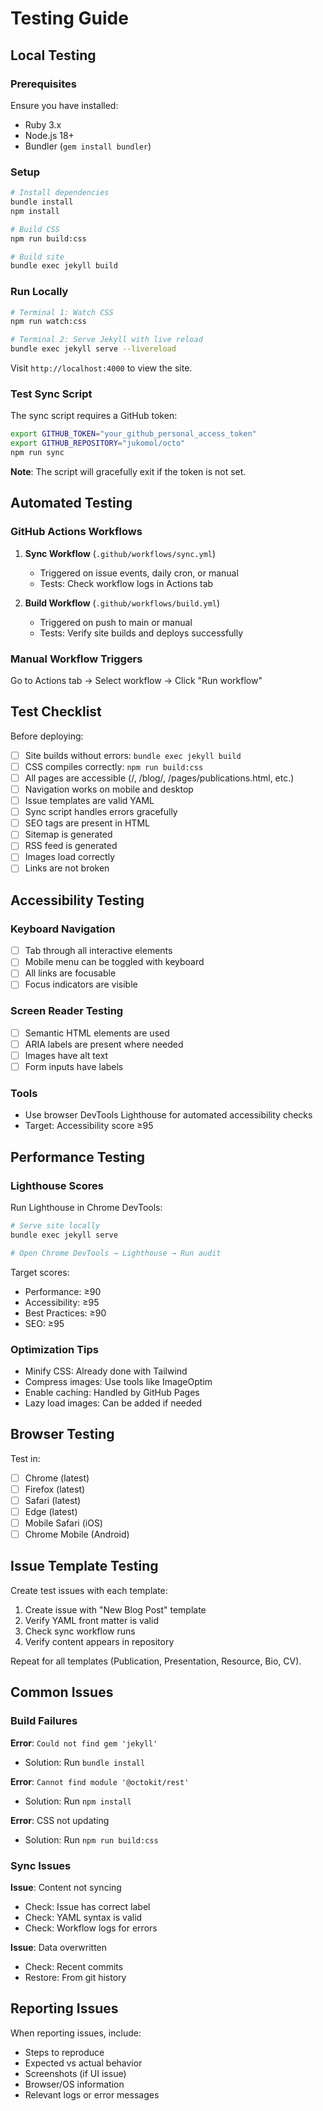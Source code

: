 # Testing Guide

## Local Testing

### Prerequisites

Ensure you have installed:
- Ruby 3.x
- Node.js 18+
- Bundler (`gem install bundler`)

### Setup

```bash
# Install dependencies
bundle install
npm install

# Build CSS
npm run build:css

# Build site
bundle exec jekyll build
```

### Run Locally

```bash
# Terminal 1: Watch CSS
npm run watch:css

# Terminal 2: Serve Jekyll with live reload
bundle exec jekyll serve --livereload
```

Visit `http://localhost:4000` to view the site.

### Test Sync Script

The sync script requires a GitHub token:

```bash
export GITHUB_TOKEN="your_github_personal_access_token"
export GITHUB_REPOSITORY="jukomol/octo"
npm run sync
```

**Note**: The script will gracefully exit if the token is not set.

## Automated Testing

### GitHub Actions Workflows

1. **Sync Workflow** (`.github/workflows/sync.yml`)
   - Triggered on issue events, daily cron, or manual
   - Tests: Check workflow logs in Actions tab

2. **Build Workflow** (`.github/workflows/build.yml`)
   - Triggered on push to main or manual
   - Tests: Verify site builds and deploys successfully

### Manual Workflow Triggers

Go to Actions tab → Select workflow → Click "Run workflow"

## Test Checklist

Before deploying:

- [ ] Site builds without errors: `bundle exec jekyll build`
- [ ] CSS compiles correctly: `npm run build:css`
- [ ] All pages are accessible (/, /blog/, /pages/publications.html, etc.)
- [ ] Navigation works on mobile and desktop
- [ ] Issue templates are valid YAML
- [ ] Sync script handles errors gracefully
- [ ] SEO tags are present in HTML
- [ ] Sitemap is generated
- [ ] RSS feed is generated
- [ ] Images load correctly
- [ ] Links are not broken

## Accessibility Testing

### Keyboard Navigation

- [ ] Tab through all interactive elements
- [ ] Mobile menu can be toggled with keyboard
- [ ] All links are focusable
- [ ] Focus indicators are visible

### Screen Reader Testing

- [ ] Semantic HTML elements are used
- [ ] ARIA labels are present where needed
- [ ] Images have alt text
- [ ] Form inputs have labels

### Tools

- Use browser DevTools Lighthouse for automated accessibility checks
- Target: Accessibility score ≥95

## Performance Testing

### Lighthouse Scores

Run Lighthouse in Chrome DevTools:

```bash
# Serve site locally
bundle exec jekyll serve

# Open Chrome DevTools → Lighthouse → Run audit
```

Target scores:
- Performance: ≥90
- Accessibility: ≥95
- Best Practices: ≥90
- SEO: ≥95

### Optimization Tips

- Minify CSS: Already done with Tailwind
- Compress images: Use tools like ImageOptim
- Enable caching: Handled by GitHub Pages
- Lazy load images: Can be added if needed

## Browser Testing

Test in:
- [ ] Chrome (latest)
- [ ] Firefox (latest)
- [ ] Safari (latest)
- [ ] Edge (latest)
- [ ] Mobile Safari (iOS)
- [ ] Chrome Mobile (Android)

## Issue Template Testing

Create test issues with each template:

1. Create issue with "New Blog Post" template
2. Verify YAML front matter is valid
3. Check sync workflow runs
4. Verify content appears in repository

Repeat for all templates (Publication, Presentation, Resource, Bio, CV).

## Common Issues

### Build Failures

**Error**: `Could not find gem 'jekyll'`
- Solution: Run `bundle install`

**Error**: `Cannot find module '@octokit/rest'`
- Solution: Run `npm install`

**Error**: CSS not updating
- Solution: Run `npm run build:css`

### Sync Issues

**Issue**: Content not syncing
- Check: Issue has correct label
- Check: YAML syntax is valid
- Check: Workflow logs for errors

**Issue**: Data overwritten
- Check: Recent commits
- Restore: From git history

## Reporting Issues

When reporting issues, include:
- Steps to reproduce
- Expected vs actual behavior
- Screenshots (if UI issue)
- Browser/OS information
- Relevant logs or error messages
